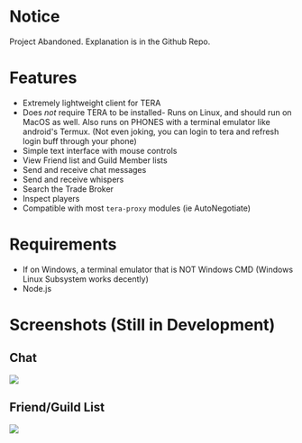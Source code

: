 # Notice
Project Abandoned. Explanation is in the Github Repo.

# Features
* Extremely lightweight client for TERA
* Does *not* require TERA to be installed- Runs on Linux, and should run on MacOS as well. Also runs on PHONES with a terminal emulator like android's Termux. (Not even joking, you can login to tera and refresh login buff through your phone)
* Simple text interface with mouse controls
* View Friend list and Guild Member lists
* Send and receive chat messages
* Send and receive whispers
* Search the Trade Broker
* Inspect players
* Compatible with most `tera-proxy` modules (ie AutoNegotiate)

# Requirements
* If on Windows, a terminal emulator that is NOT Windows CMD (Windows Linux Subsystem works decently)
* Node.js

# Screenshots (Still in Development)
## Chat
<a target="_blank" href="https://i.imgur.com/MrwtPFI.png"><img src="https://i.imgur.com/MrwtPFI.png"></a>
## Friend/Guild List
<a target="_blank" href="https://i.imgur.com/kQsiEPo.png"><img src="https://i.imgur.com/kQsiEPo.png"></a>
